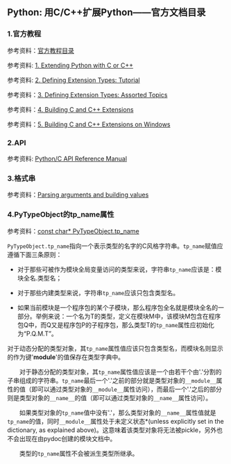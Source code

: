 ## Python: 用C/C++扩展Python——官方文档目录

### 1.官方教程

参考资料：[官方教程目录](https://docs.python.org/3/extending/index.html)

参考资料: [1. Extending Python with C or C++](https://docs.python.org/3/extending/extending.html)

参考资料: [2. Defining Extension Types: Tutorial](https://docs.python.org/3/extending/newtypes_tutorial.html)

参考资料：[3. Defining Extension Types: Assorted Topics](https://docs.python.org/3/extending/newtypes.html)

参考资料：[4. Building C and C++ Extensions](https://docs.python.org/3/extending/building.html)

参考资料：[5. Building C and C++ Extensions on Windows](https://docs.python.org/3/extending/windows.html)

### 2.API

参考资料: [Python/C API Reference Manual](https://docs.python.org/3/c-api/index.html#c-api-index)

### 3.格式串

参考资料：[Parsing arguments and building values](https://docs.python.org/3.7/c-api/arg.html)

### 4.PyTypeObject的tp\_name属性

参考资料：[const char\* PyTypeObject.tp\_name](https://docs.python.org/3.7/c-api/typeobj.html#c.PyTypeObject.tp_name)

`PyTypeObject.tp_name`指向一个表示类型的名字的C风格字符串。`tp_name`赋值应遵循下面三条原则：

* 对于那些可被作为模块全局变量访问的类型来说，字符串`tp_name`应该是：模块全名.类型名；

* 对于那些内建类型来说，字符串`tp_name`应该只包含类型名。

* 如果当前模块是一个程序包的某个子模块，那么程序包全名就是模块全名的一部分。举例来说：一个名为T的类型，定义在模块M中，该模块M包含在程序包Q中，而Q又是程序包P的子程序包，那么类型T的`tp_name`属性应初始化为“P.Q.M.T”。

对于动态分配的类型对象，其`tp_name`属性值应该只包含类型名，而模块名则显示的作为键'**module**'的值保存在类型字典中。

  对于静态分配的类型对象，其`tp_name`属性值应该是一个由若干个由'.'分割的子串组成的字符串。`tp_name`最后一个'.'之前的部分就是类型对象的`__module__`属性的值（即可以通过类型对象的`__module__`属性访问），而最后一个'.'之后的部分则是类型对象的`__name__`的值（即可以通过类型对象的`__name__`属性访问）。

  如果类型对象的`tp_name`值中没有'.'，那么类型对象的`__name__`属性值就是`tp_name`的值，同时`__module__`属性处于未定义状态\*\(unless explicitly set in the dictionary, as explained above\)。这意味着该类型对象将无法被pickle，另外也不会出现在由pydoc创建的模块文档中。

  类型的`tp_name`属性不会被派生类型所继承。


